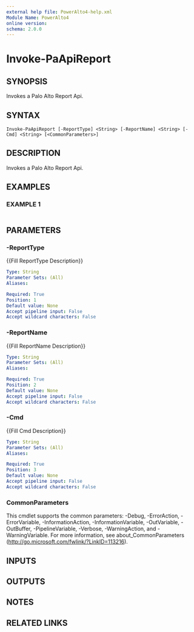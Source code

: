 ```yaml
---
external help file: PowerAlto4-help.xml
Module Name: PowerAlto4
online version:
schema: 2.0.0
---
```


# Invoke-PaApiReport

## SYNOPSIS
Invokes a Palo Alto Report Api.

## SYNTAX

```
Invoke-PaApiReport [-ReportType] <String> [-ReportName] <String> [-Cmd] <String> [<CommonParameters>]
```

## DESCRIPTION
Invokes a Palo Alto Report Api.

## EXAMPLES

### EXAMPLE 1
```

```

## PARAMETERS

### -ReportType
{{Fill ReportType Description}}

```yaml
Type: String
Parameter Sets: (All)
Aliases:

Required: True
Position: 1
Default value: None
Accept pipeline input: False
Accept wildcard characters: False
```

### -ReportName
{{Fill ReportName Description}}

```yaml
Type: String
Parameter Sets: (All)
Aliases:

Required: True
Position: 2
Default value: None
Accept pipeline input: False
Accept wildcard characters: False
```

### -Cmd
{{Fill Cmd Description}}

```yaml
Type: String
Parameter Sets: (All)
Aliases:

Required: True
Position: 3
Default value: None
Accept pipeline input: False
Accept wildcard characters: False
```

### CommonParameters
This cmdlet supports the common parameters: -Debug, -ErrorAction, -ErrorVariable, -InformationAction, -InformationVariable, -OutVariable, -OutBuffer, -PipelineVariable, -Verbose, -WarningAction, and -WarningVariable. For more information, see about_CommonParameters (http://go.microsoft.com/fwlink/?LinkID=113216).

## INPUTS

## OUTPUTS

## NOTES

## RELATED LINKS

